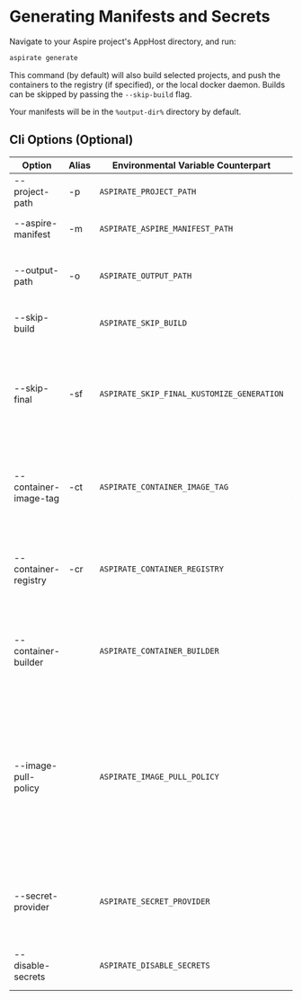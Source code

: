 # Generating Manifests and Secrets

Navigate to your Aspire project's AppHost directory, and run:

```bash
aspirate generate
```
This command (by default) will also build selected projects, and push the containers to the registry (if specified), or the local docker daemon.
Builds can be skipped by passing the `--skip-build` flag.

Your manifests will be in the `%output-dir%` directory by default.

## Cli Options (Optional)

| Option                | Alias | Environmental Variable Counterpart         | Description                                                                                                                                                                    |
|-----------------------|-------|--------------------------------------------|--------------------------------------------------------------------------------------------------------------------------------------------------------------------------------|
| --project-path        | -p    | `ASPIRATE_PROJECT_PATH`                    | The path to the aspire project.                                                                                                                                                |
| --aspire-manifest     | -m    | `ASPIRATE_ASPIRE_MANIFEST_PATH`            | The aspire manifest file to use                                                                                                                                                |
| --output-path         | -o    | `ASPIRATE_OUTPUT_PATH`                     | The path to the output directory. Defaults to `%output-dir%`                                                                                                                   |
| --skip-build          |       | `ASPIRATE_SKIP_BUILD`                      | Skips build and Push of containers.                                                                                                                                            |
| --skip-final          | -sf   | `ASPIRATE_SKIP_FINAL_KUSTOMIZE_GENERATION` | Skips The final generation of the kustomize manifest, which is the parent top level file                                                                                       |
| --container-image-tag | -ct   | `ASPIRATE_CONTAINER_IMAGE_TAG`             | The Container Image Tag to use as the fall-back value for all containers.                                                                                                      |
| --container-registry  | -cr   | `ASPIRATE_CONTAINER_REGISTRY`              | The Container Registry to use as the fall-back value for all containers.                                                                                                       |
| --container-builder   |       | `ASPIRATE_CONTAINER_BUILDER`               | The Container Builder: can be `docker` or `podman`. The default is `docker`.                                                                                                   |
| --image-pull-policy   |       | `ASPIRATE_IMAGE_PULL_POLICY`               | The image pull policy to use for all containers in generated manifests. Can be `Always`, `Never` or `IfNotPresent`. For your local docker desktop cluster - use `IfNotPresent` |
| --secret-provider     |       | `ASPIRATE_SECRET_PROVIDER`                 | The secret provider to use. Defaults to `Password`. Can be `Password` or `Base64`                                                                                              |
| --disable-secrets     |       | `ASPIRATE_DISABLE_SECRETS`                 | Disables secrets management features.                                                                                                                                          |